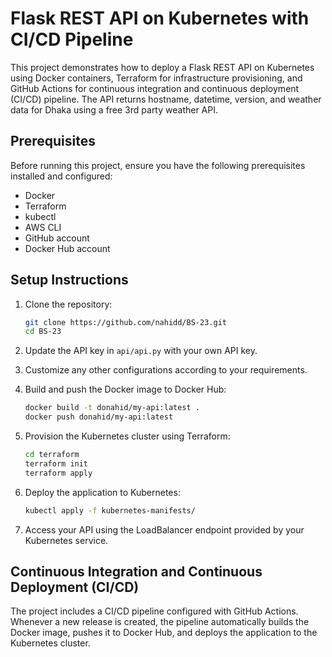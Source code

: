 # Flask REST API on Kubernetes with CI/CD Pipeline

This project demonstrates how to deploy a Flask REST API on Kubernetes using Docker containers, Terraform for infrastructure provisioning, and GitHub Actions for continuous integration and continuous deployment (CI/CD) pipeline. The API returns hostname, datetime, version, and weather data for Dhaka using a free 3rd party weather API.



## Prerequisites

Before running this project, ensure you have the following prerequisites installed and configured:

- Docker
- Terraform
- kubectl
- AWS CLI
- GitHub account
- Docker Hub account

## Setup Instructions

1. Clone the repository:

    ```bash
    git clone https://github.com/nahidd/BS-23.git
    cd BS-23
    ```

2. Update the API key in `api/api.py` with your own API key.

3. Customize any other configurations according to your requirements.

4. Build and push the Docker image to Docker Hub:

    ```bash
    docker build -t donahid/my-api:latest .
    docker push donahid/my-api:latest
    ```

5. Provision the Kubernetes cluster using Terraform:

    ```bash
    cd terraform
    terraform init
    terraform apply
    ```

6. Deploy the application to Kubernetes:

    ```bash
    kubectl apply -f kubernetes-manifests/
    ```

7. Access your API using the LoadBalancer endpoint provided by your Kubernetes service.

## Continuous Integration and Continuous Deployment (CI/CD)

The project includes a CI/CD pipeline configured with GitHub Actions. Whenever a new release is created, the pipeline automatically builds the Docker image, pushes it to Docker Hub, and deploys the application to the Kubernetes cluster.
